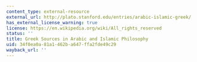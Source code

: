 ```yaml
---
content_type: external-resource
external_url: http://plato.stanford.edu/entries/arabic-islamic-greek/
has_external_license_warning: true
license: https://en.wikipedia.org/wiki/All_rights_reserved
status: ''
title: Greek Sources in Arabic and Islamic Philosophy
uid: 34f0ea0a-81a1-462b-a647-ffa2fde49c29
wayback_url: ''
---
```

